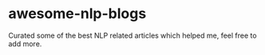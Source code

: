 # awesome-nlp-blogs
Curated some of the best NLP related  articles which helped me, feel free to add more.
